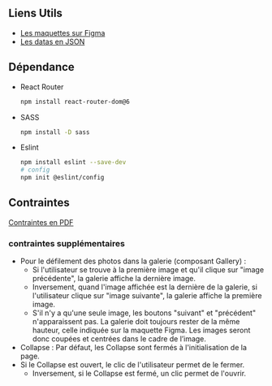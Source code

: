 ## Liens Utils

- [Les maquettes sur Figma](https://www.figma.com/file/bAnXDNqRKCRRP8mY2gcb5p/UI-Design-Kasa-FR?node-id=0%3A1)
- [Les datas en JSON](https://s3-eu-west-1.amazonaws.com/course.oc-static.com/projects/Front-End+V2/P9+React+1/logements.json)

## Dépendance

- React Router

  ```bash
  npm install react-router-dom@6
  ```

- SASS

  ```bash
  npm install -D sass
  ```

- Eslint

  ```bash
  npm install eslint --save-dev
  # config
  npm init @eslint/config
  ```

## Contraintes

[Contraintes en PDF](https://course.oc-static.com/projects/Front-End+V2/P9+React+1/Coding+guidelines+Kasa+FR.pdf)

### contraintes supplémentaires

- Pour le défilement des photos dans la galerie (composant Gallery) :
  - Si l'utilisateur se trouve à la première image et qu'il clique sur "image précédente", la galerie affiche la dernière image.
  - Inversement, quand l'image affichée est la dernière de la galerie, si l'utilisateur clique sur "image suivante", la galerie affiche la première image.
  - S'il n'y a qu'une seule image, les boutons "suivant" et "précédent" n'apparaissent pas.
La galerie doit toujours rester de la même hauteur, celle indiquée sur la maquette Figma. Les images seront donc coupées et centrées dans le cadre de l’image.
- Collapse : Par défaut, les Collapse sont fermés à l'initialisation de la page.
- Si le Collapse est ouvert, le clic de l'utilisateur permet de le fermer.
  - Inversement, si le Collapse est fermé, un clic permet de l'ouvrir.
